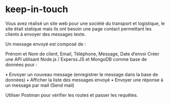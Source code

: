 # keep-in-touch





Vous avez réalisé un site web pour une société du transport et logistique, le site était statique mais ils ont besoin une page contact permettant les clients à envoyer des messages texte.

Un message envoyé est composé de :

Prénom et Nom de client,
Email,
Téléphone,
Message,
Date d’envoi
Créer une API utilisant Node.js / Experss.JS et MongoDB comme base de données pour :

• Envoyer un nouveau message (enregistrer le message dans la base de données) • Afficher la liste des messages envoyé • Envoyer une réponse à un message par mail (Send mail)

Utiliser Postman pour vérifier les routes et passer les requêtes.
